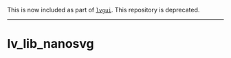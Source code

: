 This is now included as part of [`lvgui`](https://github.com/mobile-nixos/lvgui). This repository is deprecated.

* * *

lv_lib_nanosvg
==============
